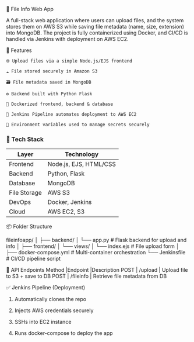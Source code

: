 📁 File Info Web App

A full-stack web application where users can upload files, and the system stores them on AWS S3 while saving file metadata (name, size, extension) into MongoDB. The project is fully containerized using Docker, and CI/CD is handled via Jenkins with deployment on AWS EC2.


🚀 Features

    🌐 Upload files via a simple Node.js/EJS frontend

    ☁️ File stored securely in Amazon S3

    🗃️ File metadata saved in MongoDB

    ⚙️ Backend built with Python Flask

    🐳 Dockerized frontend, backend & database

    🔁 Jenkins Pipeline automates deployment to AWS EC2

    🔐 Environment variables used to manage secrets securely

### 🧱 Tech Stack

| Layer       | Technology            |
|-------------|------------------------|
| Frontend    | Node.js, EJS, HTML/CSS |
| Backend     | Python, Flask          |
| Database    | MongoDB                |
| File Storage| AWS S3                 |
| DevOps      | Docker, Jenkins        |
| Cloud       | AWS EC2, S3            |


📦 Folder Structure

fileinfoapp/
│
├── backend/
│   └── app.py             # Flask backend for upload and info
│
├── frontend/
│   └── views/
│       └── index.ejs      # File upload form
│
├── docker-compose.yml     # Multi-container orchestration
└── Jenkinsfile            # CI/CD pipeline script

🧪 API Endpoints
Method	|Endpoint	   |Description
POST	  | /upload	   | Upload file to S3 + save to DB
POST	  | /fileinfo  | Retrieve file metadata from DB


✅ Jenkins Pipeline (Deployment)

   1. Automatically clones the repo

   2. Injects AWS credentials securely

   3. SSHs into EC2 instance

   4. Runs docker-compose to deploy the app

 
 

